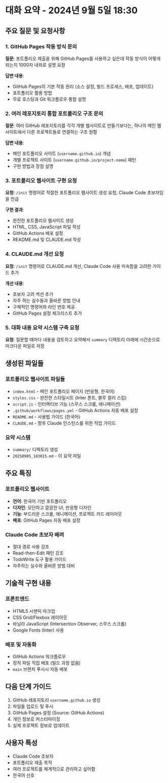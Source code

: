 # 대화 요약 - 2024년 9월 5일 18:30

## 주요 질문 및 요청사항

### 1. GitHub Pages 작동 방식 문의
**질문**: 포트폴리오 제출을 위해 GitHub Pages를 사용하고 싶은데 작동 방식이 어떻게 되는지 1000자 내외로 설명 요청

**답변 내용**:
- GitHub Pages의 기본 작동 원리 (소스 설정, 빌드 프로세스, 배포, 업데이트)
- 포트폴리오 활용 방법
- 무료 호스팅과 Git 워크플로우 통합 설명

### 2. 여러 레포지토리 통합 포트폴리오 구조 문의
**질문**: 여러 GitHub 레포지토리를 각각 개별 웹사이트로 만들기보다는, 하나의 메인 웹사이트에서 다른 프로젝트들로 연결하는 구조 원함

**답변 내용**:
- 메인 포트폴리오 사이트 (`username.github.io`) 개념
- 개별 프로젝트 사이트 (`username.github.io/project-name`) 패턴
- 구현 방법과 장점 설명

### 3. 포트폴리오 웹사이트 구현 요청
**요청**: `/init` 명령어로 적절한 포트폴리오 웹사이트 생성 요청, Claude Code 초보자임을 언급

**구현 결과**:
- 완전한 포트폴리오 웹사이트 생성
- HTML, CSS, JavaScript 파일 작성
- GitHub Actions 배포 설정
- README.md 및 CLAUDE.md 작성

### 4. CLAUDE.md 개선 요청
**요청**: `/init` 명령어로 CLAUDE.md 개선, Claude Code 사용 미숙함을 고려한 가이드 추가

**개선 내용**:
- 초보자 고려 섹션 추가
- 자주 하는 실수들과 올바른 방법 안내
- 구체적인 명령어와 라인 번호 제공
- GitHub Pages 설정 체크리스트 추가

### 5. 대화 내용 요약 시스템 구축 요청
**요청**: 질문할 때마다 내용을 검토하고 요약해서 `summary` 디렉토리 아래에 시간순으로 마크다운 파일로 저장

## 생성된 파일들

### 포트폴리오 웹사이트 파일들
- `index.html` - 메인 포트폴리오 페이지 (반응형, 한국어)
- `styles.css` - 완전한 스타일시트 (Inter 폰트, 블루 컬러 스킴)
- `script.js` - 인터랙티브 기능 (스무스 스크롤, 애니메이션)
- `.github/workflows/pages.yml` - GitHub Actions 자동 배포 설정
- `README.md` - 사용법 가이드 (한국어)
- `CLAUDE.md` - 향후 Claude 인스턴스를 위한 작업 가이드

### 요약 시스템
- `summary/` 디렉토리 생성
- `20250905_183015.md` - 이 요약 파일

## 주요 특징

### 포트폴리오 웹사이트
- **언어**: 한국어 기반 포트폴리오
- **디자인**: 모던하고 깔끔한 UI, 반응형 디자인
- **기능**: 부드러운 스크롤, 애니메이션, 프로젝트 카드 레이아웃
- **배포**: GitHub Pages 자동 배포 설정

### Claude Code 초보자 배려
- 절대 경로 사용 강조
- Read-then-Edit 패턴 강조
- TodoWrite 도구 활용 가이드
- 자주하는 실수와 올바른 방법 대비

## 기술적 구현 내용

### 프론트엔드
- HTML5 시맨틱 마크업
- CSS Grid/Flexbox 레이아웃
- 바닐라 JavaScript (Intersection Observer, 스무스 스크롤)
- Google Fonts (Inter) 사용

### 배포 및 자동화
- GitHub Actions 워크플로우
- 정적 파일 직접 배포 (빌드 과정 없음)
- `main` 브랜치 푸시시 자동 배포

## 다음 단계 가이드

1. GitHub 레포지토리 `username.github.io` 생성
2. 파일들 업로드 및 푸시
3. GitHub Pages 설정 (Source: GitHub Actions)
4. 개인 정보로 커스터마이징
5. 실제 프로젝트 정보로 업데이트

## 사용자 특성
- Claude Code 초보자
- 포트폴리오 제출 목적
- 여러 프로젝트를 체계적으로 관리하고 싶어함
- 한국어 선호